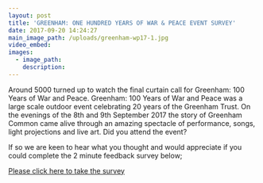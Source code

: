 ```yaml
---
layout: post
title: 'GREENHAM: ONE HUNDRED YEARS OF WAR & PEACE EVENT SURVEY'
date: 2017-09-20 14:24:27
main_image_path: /uploads/greenham-wp17-1.jpg
video_embed:
images:
  - image_path:
    description:
---
```



Around 5000 turned up to watch the final curtain call for Greenham: 100 Years of War and Peace. Greenham: 100 Years of War and Peace was a large scale outdoor event celebrating 20 years of the Greenham Trust. On the evenings of the 8th and 9th September 2017 the story of Greenham Common came alive through an amazing spectacle of performance, songs, light projections and live art. Did you attend the event?

If so we are keen to hear what you thought and would appreciate if you could complete the 2 minute feedback survey below;

[Please click here to take the survey](https://www.surveymonkey.co.uk/r/DL8DT7S)

&nbsp;